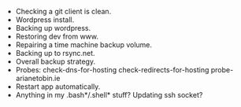*   Checking a git client is clean.
*   Wordpress install.
*   Backing up wordpress.
*   Restoring dev from www.
*   Repairing a time machine backup volume.
*   Backing up to rsync.net.
*   Overall backup strategy.
*   Probes: check-dns-for-hosting check-redirects-for-hosting
    probe-arianetobin.ie 
*   Restart app automatically.
*   Anything in my .bash*/.shell* stuff?  Updating ssh socket?
